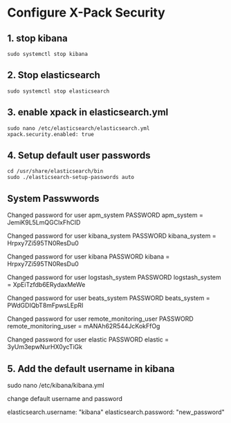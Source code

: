 # Configure X-Pack Security 

## 1. stop kibana

    sudo systemctl stop kibana

## 2. Stop elasticsearch 

    sudo systemctl stop elasticsearch

## 3. enable xpack in elasticsearch.yml

    sudo nano /etc/elasticsearch/elasticsearch.yml
    xpack.security.enabled: true

## 4. Setup default user passwords

    cd /usr/share/elasticsearch/bin
    sudo ./elasticsearch-setup-passwords auto


## System Passwwords 

Changed password for user apm_system
PASSWORD apm_system = JemiK9L5LmQGClxFhCID

Changed password for user kibana_system
PASSWORD kibana_system = Hrpxy7Zi595TN0ResDu0

Changed password for user kibana
PASSWORD kibana = Hrpxy7Zi595TN0ResDu0

Changed password for user logstash_system
PASSWORD logstash_system = XpEiTzfdb6ERydaxMeWe

Changed password for user beats_system
PASSWORD beats_system = PWdGDIQbT8mFpwsLEpRI

Changed password for user remote_monitoring_user
PASSWORD remote_monitoring_user = mANAh62R544JcKokFfOg

Changed password for user elastic
PASSWORD elastic = 3yUm3epwNurHX0ycTiGk


## 5. Add the default username in kibana

sudo nano /etc/kibana/kibana.yml

change default username and password

elasticsearch.username: "kibana"
elasticsearch.password: "new_password"



